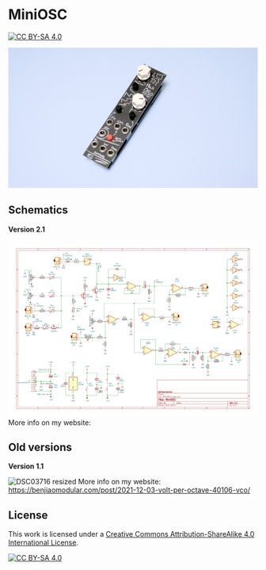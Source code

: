 # MiniOSC
[![CC BY-SA 4.0][cc-by-sa-shield]][cc-by-sa]

![](docs/miniosc-v2-thumb.jpg)

## Schematics
**Version 2.1**

![](docs/MiniOSC%20v2.1%20-%20Schematics.png)
More info on my website: 

## Old versions

**Version 1.1**

![DSC03716 resized](https://user-images.githubusercontent.com/5189714/144732322-b44c964f-1781-4c37-bf1b-4cb2dd1748f6.jpg)
More info on my website: https://benjiaomodular.com/post/2021-12-03-volt-per-octave-40106-vco/

## License

This work is licensed under a
[Creative Commons Attribution-ShareAlike 4.0 International License][cc-by-sa].

[![CC BY-SA 4.0][cc-by-sa-image]][cc-by-sa]

[cc-by-sa]: http://creativecommons.org/licenses/by-sa/4.0/
[cc-by-sa-image]: https://licensebuttons.net/l/by-sa/4.0/88x31.png
[cc-by-sa-shield]: https://img.shields.io/badge/License-CC%20BY--SA%204.0-lightgrey.svg
